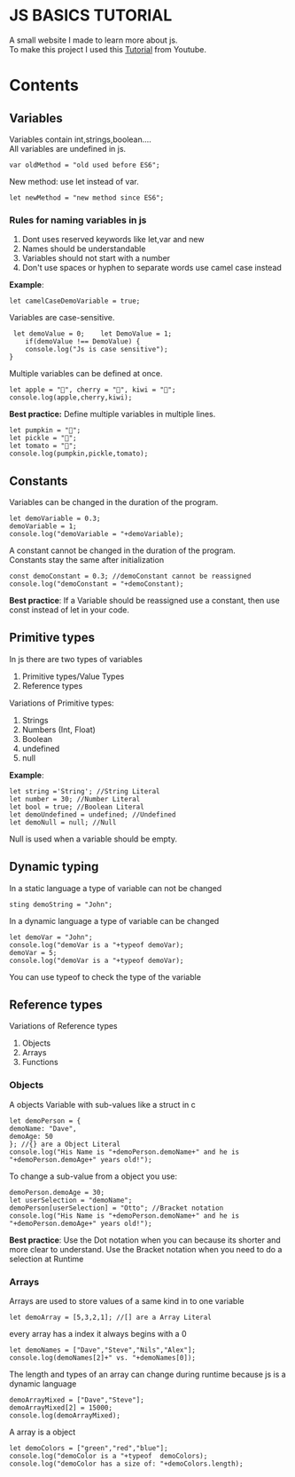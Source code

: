 # JS BASICS TUTORIAL
A small website I made to learn more about js.  
To make this project I used this [Tutorial] from Youtube.
# Contents
## Variables
Variables contain int,strings,boolean....  
All variables are undefined in js.

    var oldMethod = "old used before ES6";   

New method: use let instead of var.

    let newMethod = "new method since ES6";   

### Rules for naming variables in js

1. Dont uses reserved keywords like let,var and new
2. Names should be understandable
3. Variables should not start with a number
4. Don't use spaces or hyphen to separate words use camel case instead

**Example**:

    let camelCaseDemoVariable = true;

Variables are case-sensitive.

     let demoValue = 0;    let DemoValue = 1;    
        if(demoValue !== DemoValue) {    
        console.log("Js is case sensitive");    
    }   

Multiple variables can be defined at once.

    let apple = "🍎", cherry = "🍒", kiwi = "🥝";    
    console.log(apple,cherry,kiwi);   

**Best practice:** Define multiple variables in multiple lines.

    let pumpkin = "🎃";    
    let pickle = "🥒";    
    let tomato = "🍅";    
    console.log(pumpkin,pickle,tomato);   

## Constants
Variables can be changed in the duration of the program.

    let demoVariable = 0.3;    
    demoVariable = 1;    
    console.log("demoVariable = "+demoVariable);   

A constant cannot be changed in the duration of the program.    
Constants stay the same after initialization

    const demoConstant = 0.3; //demoConstant cannot be reassigned
    console.log("demoConstant = "+demoConstant);   

**Best practice**: If a Variable should be reassigned use a constant, then use const instead of let in your code.

## Primitive types
In js there are two types of variables
1. Primitive types/Value Types
2. Reference types

Variations of Primitive types:
1. Strings
2. Numbers (Int, Float)
3. Boolean
4. undefined
5. null

**Example**:

    let string ='String'; //String Literal  
    let number = 30; //Number Literal  
    let bool = true; //Boolean Literal  
    let demoUndefined = undefined; //Undefined  
    let demoNull = null; //Null  

Null is used when a variable should be empty.

## Dynamic typing
In a static language a type of variable can not be changed

    sting demoString = "John";

In a dynamic language a type of variable can be changed

    let demoVar = "John";
    console.log("demoVar is a "+typeof demoVar);
    demoVar = 5;
    console.log("demoVar is a "+typeof demoVar);

You can use typeof to check the type of the variable

## Reference types
Variations of Reference types
1. Objects
2. Arrays
3. Functions

### Objects
A objects Variable with sub-values like a struct in c

    let demoPerson = {
    demoName: "Dave",
    demoAge: 50
    }; //{} are a Object Literal
    console.log("His Name is "+demoPerson.demoName+" and he is "+demoPerson.demoAge+" years old!");

To change a sub-value from a object you use:

    demoPerson.demoAge = 30; 
    let userSelection = "demoName";
    demoPerson[userSelection] = "Otto"; //Bracket notation
    console.log("His Name is "+demoPerson.demoName+" and he is "+demoPerson.demoAge+" years old!");

**Best practice**: Use the Dot notation when you can because its shorter and more clear to understand.
Use the Bracket notation when you need to do a selection at Runtime

### Arrays
Arrays are used to store values of a same kind in to one variable

    let demoArray = [5,3,2,1]; //[] are a Array Literal

every array has a index it always begins with a 0

    let demoNames = ["Dave","Steve","Nils","Alex"];
    console.log(demoNames[2]+" vs. "+demoNames[0]);

The length and types of an array can change during runtime because js is a dynamic language

    demoArrayMixed = ["Dave","Steve"];
    demoArrayMixed[2] = 15000;
    console.log(demoArrayMixed);

A array is a object

    let demoColors = ["green","red","blue"];
    console.log("demoColor is a "+typeof  demoColors);
    console.log("demoColor has a size of: "+demoColors.length);

[Tutorial]: https://youtu.be/W6NZfCO5SIk
